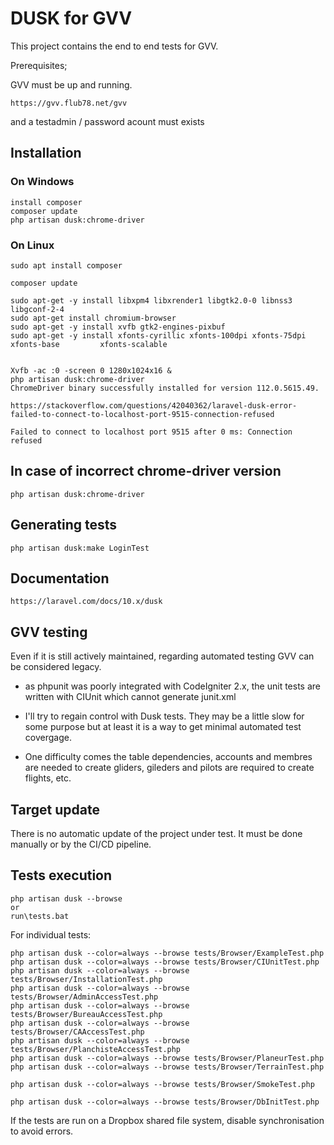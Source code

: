 # DUSK for GVV

This project contains the end to end tests for GVV. 

Prerequisites;

GVV must be up and running.

    https://gvv.flub78.net/gvv

and a testadmin / password acount must exists

## Installation

### On Windows

    install composer
    composer update
    php artisan dusk:chrome-driver


### On Linux

    sudo apt install composer

    composer update

    sudo apt-get -y install libxpm4 libxrender1 libgtk2.0-0 libnss3 libgconf-2-4
    sudo apt-get install chromium-browser
    sudo apt-get -y install xvfb gtk2-engines-pixbuf
    sudo apt-get -y install xfonts-cyrillic xfonts-100dpi xfonts-75dpi xfonts-base         xfonts-scalable


    Xvfb -ac :0 -screen 0 1280x1024x16 &
    php artisan dusk:chrome-driver
    ChromeDriver binary successfully installed for version 112.0.5615.49.
    
    https://stackoverflow.com/questions/42040362/laravel-dusk-error-failed-to-connect-to-localhost-port-9515-connection-refused
    
    Failed to connect to localhost port 9515 after 0 ms: Connection refused
    

## In case of incorrect chrome-driver version

    php artisan dusk:chrome-driver

## Generating tests

    php artisan dusk:make LoginTest

## Documentation

    https://laravel.com/docs/10.x/dusk

## GVV testing

Even if it is still actively maintained, regarding automated testing GVV can be considered legacy.

* as phpunit was poorly integrated with CodeIgniter 2.x, the unit tests are written with CIUnit which cannot generate junit.xml

* I'll try to regain control with Dusk tests. They may be a little slow for some purpose but at least it is a way to get minimal automated test covergage.

* One difficulty comes the table dependencies, accounts and membres are needed to create gliders, gileders and pilots are required to create flights, etc.

## Target update

There is no automatic update of the project under test. It must be done manually or by the CI/CD pipeline.

## Tests execution

    php artisan dusk --browse
    or
    run\tests.bat

For individual tests:

    php artisan dusk --color=always --browse tests/Browser/ExampleTest.php
    php artisan dusk --color=always --browse tests/Browser/CIUnitTest.php
    php artisan dusk --color=always --browse tests/Browser/InstallationTest.php
    php artisan dusk --color=always --browse tests/Browser/AdminAccessTest.php
    php artisan dusk --color=always --browse tests/Browser/BureauAccessTest.php
    php artisan dusk --color=always --browse tests/Browser/CAAccessTest.php
    php artisan dusk --color=always --browse tests/Browser/PlanchisteAccessTest.php
    php artisan dusk --color=always --browse tests/Browser/PlaneurTest.php
    php artisan dusk --color=always --browse tests/Browser/TerrainTest.php

    php artisan dusk --color=always --browse tests/Browser/SmokeTest.php

    php artisan dusk --color=always --browse tests/Browser/DbInitTest.php

If the tests are run on a Dropbox shared file system, disable synchronisation to avoid errors.

